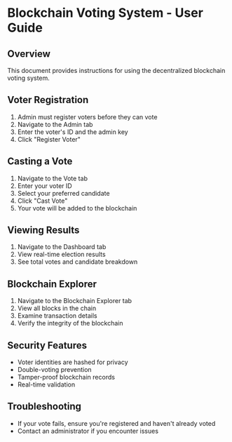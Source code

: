 # Blockchain Voting System - User Guide

## Overview
This document provides instructions for using the decentralized blockchain voting system.

## Voter Registration
1. Admin must register voters before they can vote
2. Navigate to the Admin tab
3. Enter the voter's ID and the admin key
4. Click "Register Voter"

## Casting a Vote
1. Navigate to the Vote tab
2. Enter your voter ID
3. Select your preferred candidate
4. Click "Cast Vote"
5. Your vote will be added to the blockchain

## Viewing Results
1. Navigate to the Dashboard tab
2. View real-time election results
3. See total votes and candidate breakdown

## Blockchain Explorer
1. Navigate to the Blockchain Explorer tab
2. View all blocks in the chain
3. Examine transaction details
4. Verify the integrity of the blockchain

## Security Features
- Voter identities are hashed for privacy
- Double-voting prevention
- Tamper-proof blockchain records
- Real-time validation

## Troubleshooting
- If your vote fails, ensure you're registered and haven't already voted
- Contact an administrator if you encounter issues